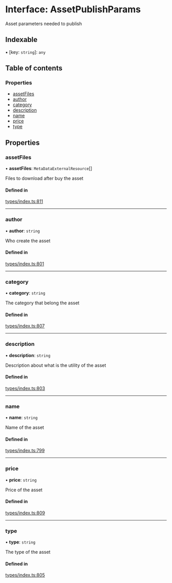 # Interface: AssetPublishParams

Asset parameters needed to publish

## Indexable

▪ [key: `string`]: `any`

## Table of contents

### Properties

- [assetFiles](AssetPublishParams.md#assetfiles)
- [author](AssetPublishParams.md#author)
- [category](AssetPublishParams.md#category)
- [description](AssetPublishParams.md#description)
- [name](AssetPublishParams.md#name)
- [price](AssetPublishParams.md#price)
- [type](AssetPublishParams.md#type)

## Properties

### assetFiles

• **assetFiles**: `MetaDataExternalResource`[]

Files to download after buy the asset

#### Defined in

[types/index.ts:811](https://github.com/nevermined-io/react-components/blob/8c90aef/catalog/src/types/index.ts#L811)

___

### author

• **author**: `string`

Who create the asset

#### Defined in

[types/index.ts:801](https://github.com/nevermined-io/react-components/blob/8c90aef/catalog/src/types/index.ts#L801)

___

### category

• **category**: `string`

The category that belong the asset

#### Defined in

[types/index.ts:807](https://github.com/nevermined-io/react-components/blob/8c90aef/catalog/src/types/index.ts#L807)

___

### description

• **description**: `string`

Description about what is the utility of the asset

#### Defined in

[types/index.ts:803](https://github.com/nevermined-io/react-components/blob/8c90aef/catalog/src/types/index.ts#L803)

___

### name

• **name**: `string`

Name of the asset

#### Defined in

[types/index.ts:799](https://github.com/nevermined-io/react-components/blob/8c90aef/catalog/src/types/index.ts#L799)

___

### price

• **price**: `string`

Price of the asset

#### Defined in

[types/index.ts:809](https://github.com/nevermined-io/react-components/blob/8c90aef/catalog/src/types/index.ts#L809)

___

### type

• **type**: `string`

The type of the asset

#### Defined in

[types/index.ts:805](https://github.com/nevermined-io/react-components/blob/8c90aef/catalog/src/types/index.ts#L805)

